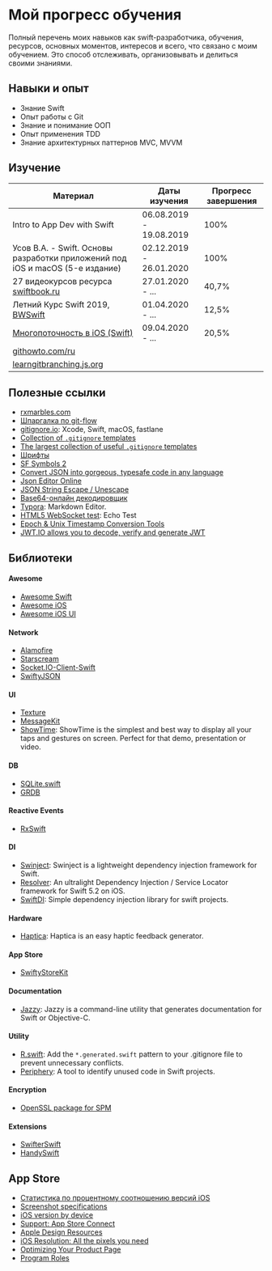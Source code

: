 # Мой прогресс обучения

Полный перечень моих навыков как swift-разработчика, обучения, ресурсов, основных моментов, интересов и всего, что связано с моим обучением. Это способ отслеживать, организовывать и делиться своими знаниями.

## Навыки и опыт

* Знание Swift
* Опыт работы с Git
* Знание и понимание ООП
* Опыт применения TDD
* Знание архитектурных паттернов MVC, MVVM

## Изучение

| Материал | Даты изучения | Прогресс завершения |
| --- | --- | --- |
| Intro to App Dev with Swift | 06.08.2019 - 19.08.2019 | 100% |
| Усов В.А. - Swift. Основы разработки приложений под iOS и macOS (5-е издание) | 02.12.2019 - 26.01.2020 | 100% |
| 27 видеокурсов ресурса [swiftbook.ru](https://swiftbook.ru/courses/) | 27.01.2020 - ... | 40,7% |
| Летний Курс Swift 2019, [BWSwift](https://www.youtube.com/playlist?list=PLnlik7Rjo4n0WRU_c2OPPbvn3oVPZN3Ep) | 01.04.2020 - ... | 12,5% |
| [Многопоточность в iOS (Swift)](https://stepik.org/course/3278) | 09.04.2020 - ... | 20,5% |
| [githowto.com/ru](https://githowto.com/ru) | | |
| [learngitbranching.js.org](https://learngitbranching.js.org) | | |

## Полезные ссылки

* [rxmarbles.com](https://rxmarbles.com/)
* [Шпаргалка по git-flow](https://danielkummer.github.io/git-flow-cheatsheet/index.ru_RU.html)
* [gitignore.io](https://www.gitignore.io/): Xcode, Swift, macOS, fastlane
* [Collection of `.gitignore` templates](https://github.com/github/gitignore)
* [The largest collection of useful `.gitignore` templates](https://github.com/toptal/gitignore)
* [Шрифты](https://www.fonts-online.ru/)
* [SF Symbols 2](https://developer.apple.com/sf-symbols/)
* [Convert JSON into gorgeous, typesafe code in any language](https://app.quicktype.io/)
* [Json Editor Online](https://jsoneditoronline.org/)
* [JSON String Escape / Unescape](https://www.freeformatter.com/json-escape.html)
* [Base64-онлайн декодировщик](http://base64.ru/)
* [Typora](https://typora.io/): Markdown Editor.
* [HTML5 WebSocket test](https://www.websocket.org/echo.html): Echo Test
* [Epoch & Unix Timestamp Conversion Tools](https://www.epochconverter.com/)
* [JWT.IO allows you to decode, verify and generate JWT](https://jwt.io/)

## Библиотеки

#### Awesome

* [Awesome Swift](https://github.com/matteocrippa/awesome-swift)
* [Awesome iOS](https://github.com/vsouza/awesome-ios)
* [Awesome iOS UI](https://github.com/varabeis/awesome-ios-ui)

#### Network

* [Alamofire](https://github.com/Alamofire/Alamofire)
* [Starscream](https://github.com/daltoniam/Starscream)
* [Socket.IO-Client-Swift](https://github.com/socketio/socket.io-client-swift)
* [SwiftyJSON](https://github.com/SwiftyJSON/SwiftyJSON)

#### UI

* [Texture](https://texturegroup.org)
* [MessageKit](https://github.com/MessageKit/MessageKit)
* [ShowTime](https://github.com/KaneCheshire/ShowTime): ShowTime is the simplest and best way to display all your taps and gestures on screen. Perfect for that demo, presentation or video.

#### DB

* [SQLite.swift](https://github.com/stephencelis/SQLite.swift)
* [GRDB](https://github.com/groue/GRDB.swift)

#### Reactive Events

* [RxSwift](https://github.com/ReactiveX/RxSwift)

#### DI

* [Swinject](https://github.com/Swinject/Swinject): Swinject is a lightweight dependency injection framework for Swift.
* [Resolver](https://github.com/hmlongco/Resolver): An ultralight Dependency Injection / Service Locator framework for Swift 5.2 on iOS.
* [SwiftDI](https://github.com/achernoprudov/SwiftDI): Simple dependency injection library for swift projects.

#### Hardware

* [Haptica](https://github.com/efremidze/Haptica): Haptica is an easy haptic feedback generator.

#### App Store

* [SwiftyStoreKit](https://github.com/bizz84/SwiftyStoreKit)

#### Documentation

* [Jazzy](https://github.com/realm/jazzy/): Jazzy is a command-line utility that generates documentation for Swift or Objective-C.

#### Utility

* [R.swift](https://github.com/mac-cain13/R.swift): Add the `*.generated.swift` pattern to your .gitignore file to prevent unnecessary conflicts.
* [Periphery](https://github.com/peripheryapp/periphery): A tool to identify unused code in Swift projects.

#### Encryption

* [OpenSSL package for SPM](https://github.com/krzyzanowskim/OpenSSL)

#### Extensions

* [SwifterSwift](https://github.com/SwifterSwift/SwifterSwift)
* [HandySwift](https://github.com/Flinesoft/HandySwift)

## App Store

* [Статистика по процентному соотношению версий iOS](https://developer.apple.com/support/app-store/)
* [Screenshot specifications](https://help.apple.com/app-store-connect/#/devd274dd925)
* [iOS version by device](https://iosref.com/ios)
* [Support: App Store Connect](https://developer.apple.com/support/app-store-connect)
* [Apple Design Resources](https://developer.apple.com/design/resources/)
* [iOS Resolution: All the pixels you need](https://ios-resolution.com/)
* [Optimizing Your Product Page](https://developer.apple.com/app-store/product-page/)
* [Program Roles](https://developer.apple.com/support/roles/)

